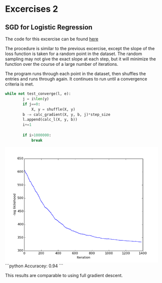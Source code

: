 # Excercises 2

## SGD for Logistic Regression

The code for this excercise can be found [here](stocastic.py)

The procedure is similar to the previous excercise, except the slope of the loss function is taken for a random point in the dataset. The random sampling may not give the exact slope at each step, but it will minimize the function over the course of a large number of iterations. 

The program runs through each point in the dataset, then shuffles the entries and runs through again. It continues to run until a convergence criteria is met.

```python
while not test_converge(l, e):
        j = i%len(y)
        if j==0:
            X, y = shuffle(X, y)
        b -= calc_gradient(X, y, b, j)*step_size
        l.append(calc_l(X, y, b))
        i+=1

        if i>1000000:
            break
```

<img src="https://github.com/afwebb/SDS-385/blob/master/week2/result_0.01.png" width="500">
```python
Accuracey: 0.94
```

This results are comparable to using full gradient descent.





